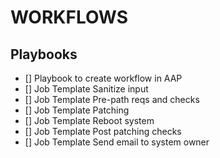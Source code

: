 # WORKFLOWS


## Playbooks

- [] Playbook to create workflow in AAP
- [] Job Template Sanitize input
- [] Job Template Pre-path reqs and checks
- [] Job Template Patching
- [] Job Template Reboot system
- [] Job Template Post patching checks
- [] Job Template Send email to system owner
